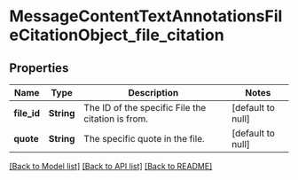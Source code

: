 # MessageContentTextAnnotationsFileCitationObject_file_citation
## Properties

| Name | Type | Description | Notes |
|------------ | ------------- | ------------- | -------------|
| **file\_id** | **String** | The ID of the specific File the citation is from. | [default to null] |
| **quote** | **String** | The specific quote in the file. | [default to null] |

[[Back to Model list]](../README.md#documentation-for-models) [[Back to API list]](../README.md#documentation-for-api-endpoints) [[Back to README]](../README.md)

